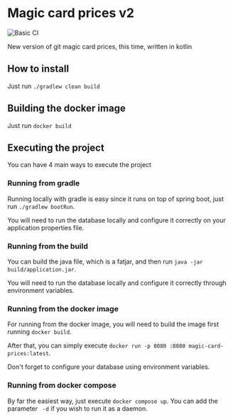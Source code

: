 # Magic card prices v2
![Basic CI](https://github.com/williamokano/magic-card-prices-2/workflows/Basic%20CI/badge.svg)  

New version of git magic card prices, this time, written in kotlin

## How to install
Just run `./gradlew clean build`

## Building the docker image
Just run `docker build`

## Executing the project
You can have 4 main ways to execute the project

### Running from gradle
Running locally with gradle is easy since it runs on top of spring boot, just run `./gradlew bootRun`.  

You will need to run the database locally and configure it correctly on your application properties file.

### Running from the build
You can build the java file, which is a fatjar, and then run `java -jar build/application.jar`.  

You will need to run the database locally and configure it correctly through environment variables.

### Running from the docker image
For running from the docker image, you will need to build the image first running `docker build`.  

After that, you can simply execute `docker run -p 8080 :8080 magic-card-prices:latest`.  

Don't forget to configure your database using environment variables.


### Running from docker compose
By far the easiest way, just execute `docker compose up`. You can add the parameter ` -d` if you wish to run it as a daemon.
